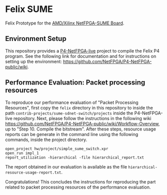 # Felix SUME

Felix Prototype for the [AMD/Xilinx NetFPGA-SUME Board](https://www.xilinx.com/products/boards-and-kits/1-6ogkf5.html).

## Environment Setup

This repository provides a [P4-NetFPGA-live](https://github.com/NetFPGA/P4-NetFPGA-live) project to compile the Felix P4 program. See the following link for documentation and for instructions on setting up the environment: https://github.com/NetFPGA/P4-NetFPGA-public/wiki.

## Performance Evaluation: Packet processing resources

To reproduce our performance evaluation of "Packet Processing Resources", first copy the `felix` directory in this repository to inside the path `contrib-projects/sume-sdnet-switch/projects` inside the P4-NetFPGA-live repository. Next, please follow the instructions in the following wiki https://github.com/NetFPGA/P4-NetFPGA-public/wiki/Workflow-Overview, up to "Step 10. Compile the bitstream". After these steps, resource usage reports can be generate in the command line using the following commands, inside the project directory.
```
open_project hw/project/simple_sume_switch.xpr
open_run impl_1
report_utilization -hierarchical -file hierarchical_report.txt
```

The report obtained in our evaluation is available as the file `hierarchical-resource-usage-report.txt`.

Congratulations! This concludes the instructions for reproducing the part related to packet processing resources of the performance evaluation.
